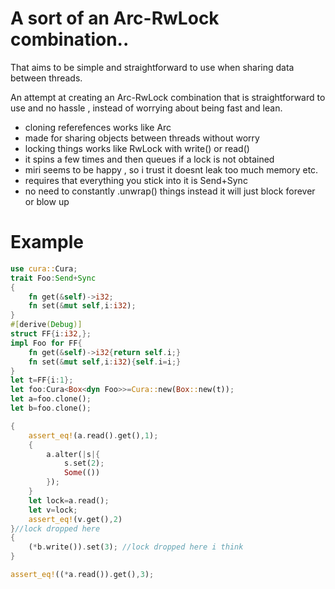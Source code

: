 # A sort of an Arc-RwLock combination.. 

That aims to be simple and straightforward to use when sharing data
between threads. 

An attempt at creating an Arc-RwLock combination that is straightforward
to use and no hassle , instead of worrying about being fast and lean. 

 * cloning referefences works like Arc
 * made for sharing objects between threads without worry
 * locking things works like RwLock with write() or read()
 * it spins a few times and then queues if a lock is not obtained
 * miri seems to be happy , so i trust it doesnt leak too much memory etc.
 * requires that everything you stick into it is Send+Sync
 * no need to constantly .unwrap() things instead it will just
   block forever or blow up

# Example
```rust
use cura::Cura;
trait Foo:Send+Sync
{
    fn get(&self)->i32;
    fn set(&mut self,i:i32);
}
#[derive(Debug)]
struct FF{i:i32,};
impl Foo for FF{
    fn get(&self)->i32{return self.i;}
    fn set(&mut self,i:i32){self.i=i;}
}
let t=FF{i:1};
let foo:Cura<Box<dyn Foo>>=Cura::new(Box::new(t));
let a=foo.clone();
let b=foo.clone();

{
    assert_eq!(a.read().get(),1);
    {
        a.alter(|s|{
            s.set(2);
            Some(())
        });
    }
    let lock=a.read();
    let v=lock;
    assert_eq!(v.get(),2)
}//lock dropped here
{
    (*b.write()).set(3); //lock dropped here i think 
}

assert_eq!((*a.read()).get(),3);
```

